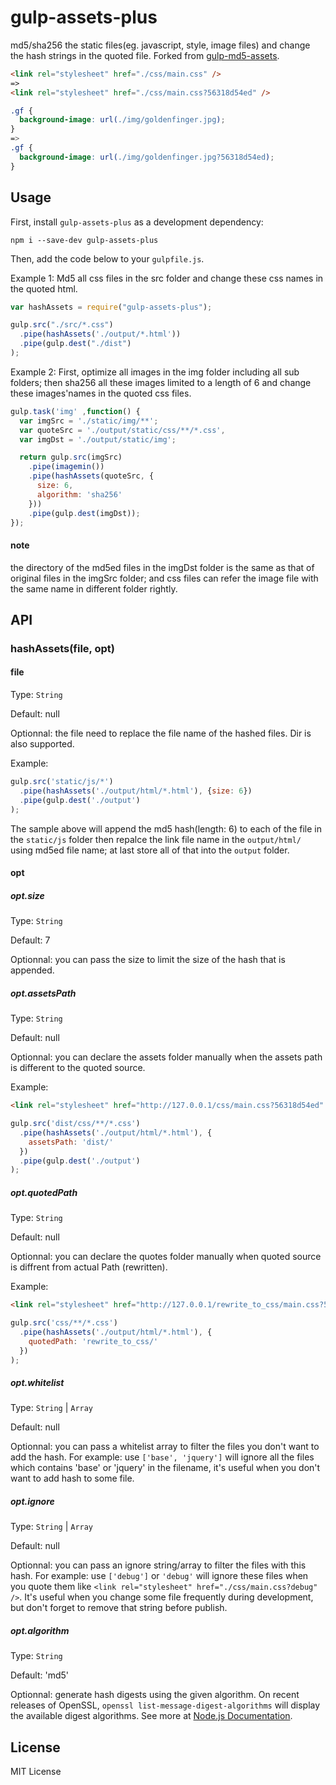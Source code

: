 # gulp-assets-plus

md5/sha256 the static files(eg. javascript, style, image files) and change the hash strings in the quoted file. Forked from [gulp-md5-assets](https://github.com/stipsan/gulp-md5-assets).

``` html
<link rel="stylesheet" href="./css/main.css" />
=>
<link rel="stylesheet" href="./css/main.css?56318d54ed" />
```
``` css
.gf {
  background-image: url(./img/goldenfinger.jpg);
}
=>
.gf {
  background-image: url(./img/goldenfinger.jpg?56318d54ed);
}
```

## Usage

First, install `gulp-assets-plus` as a development dependency:

``` shell
npm i --save-dev gulp-assets-plus
```

Then, add the code below to your `gulpfile.js`.

Example 1: Md5 all css files in the src folder and change these css names in the quoted html.

``` js
var hashAssets = require("gulp-assets-plus");

gulp.src("./src/*.css")
  .pipe(hashAssets('./output/*.html'))
  .pipe(gulp.dest("./dist")
);
```

Example 2: First, optimize all images in the img folder including all sub folders; then sha256 all these images limited to a length of 6 and change these images'names in the quoted css files.

``` js
gulp.task('img' ,function() {
  var imgSrc = './static/img/**';
  var quoteSrc = './output/static/css/**/*.css',
  var imgDst = './output/static/img';

  return gulp.src(imgSrc)
    .pipe(imagemin())
    .pipe(hashAssets(quoteSrc, {
      size: 6,
      algorithm: 'sha256'
    }))
    .pipe(gulp.dest(imgDst));
});
```

#### note

the directory of the md5ed files in the imgDst folder is the same as that of original files in the imgSrc folder; and css files can refer the image file with the same name in different folder rightly.

## API

### hashAssets(file, opt)

#### file

Type: `String`

Default: null

Optionnal: the file need to replace the file name of the hashed files. Dir is also supported.

Example:

``` javascript
gulp.src('static/js/*')
  .pipe(hashAssets('./output/html/*.html'), {size: 6})
  .pipe(gulp.dest('./output')
);
```

The sample above will append the md5 hash(length: 6) to each of the file in the `static/js` folder then repalce the link file name in the `output/html/` using md5ed file name; at last store all of that into the `output` folder.

#### opt

##### opt.size

Type: `String`

Default: 7

Optionnal: you can pass the size to limit the size of the hash that is appended.

##### opt.assetsPath

Type: `String`

Default: null

Optionnal: you can declare the assets folder manually when the assets path is different to the quoted source.

Example:

``` html
<link rel="stylesheet" href="http://127.0.0.1/css/main.css?56318d54ed" />
```
``` javascript
gulp.src('dist/css/**/*.css')
  .pipe(hashAssets('./output/html/*.html'), {
    assetsPath: 'dist/'
  })
  .pipe(gulp.dest('./output')
);
```

##### opt.quotedPath

Type: `String`

Default: null

Optionnal: you can declare the quotes folder manually when quoted source is diffrent from actual Path (rewritten).

Example:

``` html
<link rel="stylesheet" href="http://127.0.0.1/rewrite_to_css/main.css?56318d54ed" />
```
``` javascript
gulp.src('css/**/*.css')
  .pipe(hashAssets('./output/html/*.html'), {
    quotedPath: 'rewrite_to_css/'
  })
);
```


##### opt.whitelist

Type: `String` | `Array`

Default: null

Optionnal: you can pass a whitelist array to filter the files you don't want to add the hash. For example: use `['base', 'jquery']` will ignore all the files which contains 'base' or 'jquery' in the filename, it's useful when you don't want to add hash to some file.

##### opt.ignore

Type: `String` | `Array`

Default: null

Optionnal: you can pass an ignore string/array to filter the files with this hash. For example: use `['debug']` or `'debug'` will ignore these files when you quote them like `<link rel="stylesheet" href="./css/main.css?debug" />`. It's useful when you change some file frequently during development, but don't forget to remove that string before publish.

##### opt.algorithm

Type: `String`

Default: 'md5'

Optionnal: generate hash digests using the given algorithm. On recent releases of OpenSSL, `openssl list-message-digest-algorithms` will display the available digest algorithms. See more at [Node.js Documentation](https://nodejs.org/api/crypto.html#crypto_crypto_createhash_algorithm).

## License

MIT License
